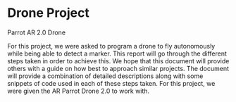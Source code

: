 # Drone Project
Parrot AR 2.0 Drone

For this project, we were asked to program a drone to fly autonomously while being able to detect a marker. 
This report will go through the different steps taken in order to achieve this. We hope that this document will 
provide others with a guide on how best to approach similar projects. 
The document will provide a combination of detailed descriptions along with some snippets of code used in each of 
these steps taken. For this project, we were given the AR Parrot Drone 2.0 to work with. 

